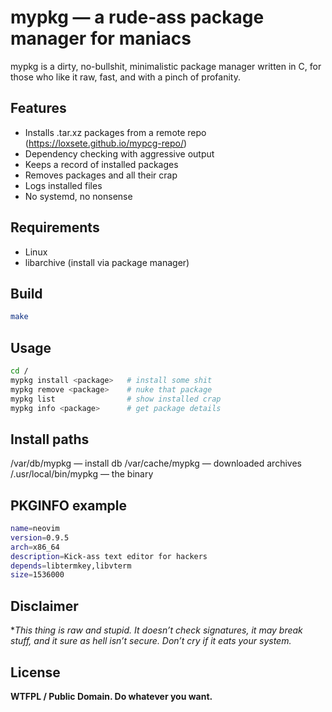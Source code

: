 # mypkg — a rude-ass package manager for maniacs

mypkg is a dirty, no-bullshit, minimalistic package manager written in C, for those who like it raw, fast, and with a pinch of profanity.

## Features

- Installs .tar.xz packages from a remote repo (https://loxsete.github.io/mypcg-repo/)
- Dependency checking with aggressive output
- Keeps a record of installed packages
- Removes packages and all their crap
- Logs installed files
- No systemd, no nonsense

## Requirements

- Linux
- libarchive (install via package manager)

## Build
``` bash
make
```
## Usage
``` bash
cd /
mypkg install <package>   # install some shit
mypkg remove <package>    # nuke that package
mypkg list                # show installed crap
mypkg info <package>      # get package details
```
## Install paths
/var/db/mypkg — install db
/var/cache/mypkg — downloaded archives
/.usr/local/bin/mypkg — the binary
## PKGINFO example
``` bash
name=neovim
version=0.9.5
arch=x86_64
description=Kick-ass text editor for hackers
depends=libtermkey,libvterm
size=1536000
```
## Disclaimer
**This thing is raw and stupid. It doesn’t check signatures, it may break stuff, and it sure as hell isn’t secure. Don’t cry if it eats your system.*

## License
**WTFPL / Public Domain. Do whatever you want.**
